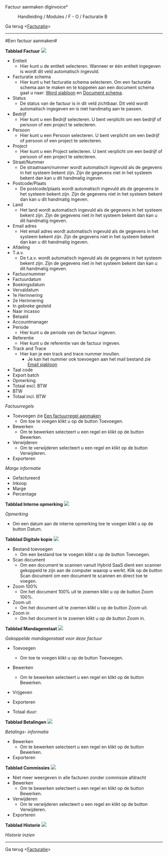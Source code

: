 <properties>
	<page>
		<title>Factuur aanmaken</title>
        <description>Factuur aanmaken</description>
        <context>dlginvoice*</context>
	</page>
	<menu>
		<position>Handleiding / Modules / F - O / Facturatie</position>
		<title>Factuur aanmaken</title>
		<sort>B</sort>
	</menu>
</properties>

Ga terug <[Facturatie](http://hybridsaas.support/pages/handleiding/modules/F-O/facturatie/Introductie)>

----------

#Een factuur aanmaken#

**Tabblad Factuur**
![](images/factuur-factuur.JPG)

- Entiteit
	- Hier kunt u de entiteit selecteren. Wanneer er één entiteit ingegeven is wordt dit veld automatisch ingevuld.
- Facturatie schema
	- Hier kunt u het facturatie schema selecteren. Om een facturatie schema aan te maken en te koppelen aan een document schema gaat u naar: [Word sjabloon](http://hybridsaas.support/pages/handleiding/extra/Sjabloon-word) en [Document schema]().
- Status
	- De status van de factuur is in dit veld zichtbaar. Dit veld wordt automatisch ingegeven en is niet handmatig aan te passen.
- Bedrijf
	- Hier kunt u een Bedrijf selecteren. U bent verplicht om een bedrijf of persoon of een project te selecteren.
- Persoon
	- Hier kunt u een Persoon selecteren. U bent verplicht om een bedrijf of persoon of een project te selecteren.
- Project
	- Hier kunt u een Project selecteren. U bent verplicht om een bedrijf of persoon of een project te selecteren.
- Straat/Nummer
	- De straatnaam/nummer wordt automatisch ingevuld als de gegevens in het systeem bekent zijn. Zijn de gegevens niet in het systeem bekent dan kan u dit handmatig ingeven.
- Postcode/Plaats
	- De postcode/plaats wordt automatisch ingevuld als de gegevens in het systeem bekent zijn. Zijn de gegevens niet in het systeem bekent dan kan u dit handmatig ingeven.
- Land
	- Het land wordt automatisch ingevuld als de gegevens in het systeem bekent zijn. Zijn de gegevens niet in het systeem bekent dan kan u dit handmatig ingeven.
- Email adres
	- Het email adres wordt automatisch ingevuld als de gegevens in het systeem bekent zijn. Zijn de gegevens niet in het systeem bekent dan kan u dit handmatig ingeven.
- Afdeling
- T.a.v.
	- De t.a.v. wordt automatisch ingevuld als de gegevens in het systeem bekent zijn. Zijn de gegevens niet in het systeem bekent dan kan u dit handmatig ingeven.
- Factuurnummer
- Factuurdatum
- Boekingsdatum
- Vervaldatum
- 1e Herinnering
- 2e Herinnering
- In gebreke gesteld
- Naar incasso
- Betaald
- Accountmanager
- Periode
	- Hier kunt u de periode van de factuur ingeven.
- Referentie
	- Hier kunt u de referentie van de factuur ingeven.
- Track and Trace
	- Hier kan je een track and trace nummer invullen.
		- Je kan het nummer ook toevoegen aan het mail bestand zie [Email sjabloon](http://hybridsaas.support/pages/handleiding/extra/Sjabloon-email)
- Taal code
- Export batch
- Opmerking
- Totaal excl. BTW
- BTW
- Totaal incl. BTW

*Factuurregels*

- Toevoegen zie [Een factuurregel aanmaken](http://hybridsaas.support/pages/handleiding/modules/F-O/facturatie/een-factuurregel-aanmaken)
	- Om toe te voegen klikt u op de button Toevoegen.
- Bewerken
	- Om te bewerken selecteert u een regel en klikt op de button Bewerken.
- Verwijderen
	- Om te verwijderen selecteert u een regel en klikt op de button Verwijderen.
- Exporteren

*Marge informatie*

- Gefactureerd
- Inkoop
- Marge
- Percentage


**Tabblad Interne opmerking**
![](images/factuur-interneopmerking.JPG)

*Opmerking*

- Om een datum aan de interne opmerking toe te voegen klikt u op de button Datum.

**Tabblad Digitale kopie**
![](images/factuur-digitalekopie.JPG)

- Bestand toevoegen
	- Om een bestand toe te voegen klikt u op de button Toevoegen.
- Scan document
	- Om een document te scannen vanuit Hybrid SaaS dient een scanner gekoppeld te zijn aan de computer waarop u werkt. Klik op de button Scan document om een document te scannen en direct toe te voegen.
- Zoom 100%
	- Om het document 100% uit te zoemen klikt u op de button Zoom 100%.
- Zoom uit
	- Om het document uit te zoemen klikt u op de button Zoom uit.
- Zoom in
	- Om het document in te zoemen klikt u op de button Zoom in.


**Tabblad Mandagenstaat**
![](images/factuur-mandagenstaat.JPG)

*Gekoppelde mandagenstaat voor deze factuur*

- Toevoegen
	- Om toe te voegen klikt u op de button Toevoegen.
- Bewerken
	- Om te bewerken selecteert u een regel en klikt op de button Bewerken.
- Vrijgeven
- Exporteren


- Totaal duur:

**Tabblad Betalingen**
![](images/factuur-betalingen.JPG)

*Betalings- informatie*

- Bewerken
	- Om te bewerken selecteert u een regel en klikt op de button Bewerken.
- Exporteren


**Tabblad Commissies**
![](images/factuur-commissies.JPG)

- Niet meer weergeven in alle facturen zonder commissie afdracht
- Bewerken
	- Om te bewerken selecteert u een regel en klikt op de button Bewerken.
- Verwijderen
	- Om te verwijderen selecteert u een regel en klikt op de button Verwijderen.
- Exporteren

**Tabblad Historie**
![](images/factuur-historie.JPG)

*Historie inzien*


----------

Ga terug <[Facturatie](http://hybridsaas.support/pages/handleiding/modules/F-O/facturatie/Introductie)>